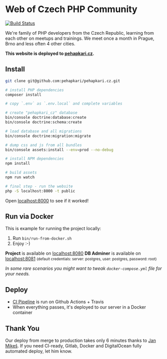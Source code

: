 # Web of Czech PHP Community

[![Build Status](https://img.shields.io/travis/pehapkari/pehapkari.cz/master.svg?style=flat-square)](https://travis-ci.org/pehapkari/pehapkari.cz)

We're family of PHP developers from the Czech Republic, learning from each other on meetups and trainings.
We meet once a month in Prague, Brno and less often 4 other cities.

**This website is deployed to [pehapkari.cz](https://pehapkari.cz/).**

## Install

```bash
git clone git@github.com:pehapkari/pehapkari.cz.git

# install PHP dependencies
composer install

# copy `.env` as `.env.local` and complete variables

# create "pehapkari_cz" database
bin/console doctrine:database:create
bin/console doctrine:schema:create

# load database and all migrations
bin/console doctrine:migration:migrate

# dump css and js from all bundles
bin/console assets:install --env=prod --no-debug

# install NPM dependencies
npm install

# build assets
npm run watch

# final step - run the website
php -S localhost:8000 -t public
```

Open [localhost:8000](http://localhost:8000) to see if it worked!

## Run via Docker

This is example for running the project locally:

1) Run `bin/run-from-docker.sh`
2) Enjoy :-)

**Project** is available on [localhost:8080](http://localhost:8080)
**DB Adminer** is available on [localhost:8081](http://localhost:8081) <small>(default credentials: server: postgres, user: postgres, password: root)</small>

*In some rare scenarios you might want to tweak `docker-compose.yml` file for your needs.*

## Deploy

- [CI Pipeline](https://github.com/pehapkari/pehapkari.cz/actions) is run on Github Actions + Travis
- When everything passes, it's deployed to our server in a Docker container

## Thank You

Our deploy from merge to production takes only 6 minutes thanks to [Jan Mikeš](https://janmikes.cz/). If you need CI-ready, Gitlab, Docker and DigitalOcean fully automated deploy, let him know.
